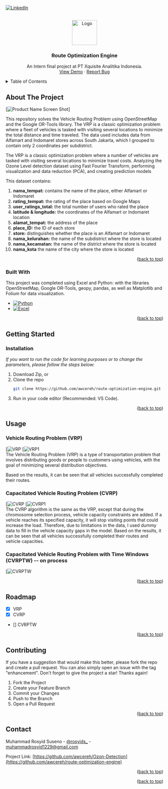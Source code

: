 <a name="readme-top"></a>



<!-- PROJECT SHIELDS -->
<!--
*** I'm using markdown "reference style" links for readability.
*** Reference links are enclosed in brackets [ ] instead of parentheses ( ).
*** See the bottom of this document for the declaration of the reference variables
*** for contributors-url, forks-url, etc. This is an optional, concise syntax you may use.
*** https://www.markdownguide.org/basic-syntax/#reference-style-links
-->
[![LinkedIn][linkedin-shield]][linkedin-url]



<!-- PROJECT LOGO -->
<br />
<div align="center">
  <a href="https://github.com/awcereh/route-optimization-engine">
    <img src="images/logo.jpg" alt="Logo" width="80" height="80">
  </a>

  <h3 align="center">Route Optimization Engine</h3>

  <p align="center">
    An Intern final project at PT Xquisite Analitika Indonesia.
    <br />
    <a href="https://github.com/awcereh/Ozon-Detection">View Demo</a>
    ·
    <a href="https://www.datascienceportfol.io/rosyids_">Report Bug</a>
  </p>
</div>



<!-- TABLE OF CONTENTS -->
<details>
  <summary>Table of Contents</summary>
  <ol>
    <li>
      <a href="#about-the-project">About The Project</a>
      <ul>
        <li><a href="#built-with">Built With</a></li>
      </ul>
    </li>
    <li>
      <a href="#getting-started">Getting Started</a>
      <ul>
        <li><a href="#installation">Installation</a></li>
      </ul>
    </li>
    <li><a href="#usage">Usage</a></li>
    <li><a href="#roadmap">Roadmap</a></li>
    <li><a href="#contributing">Contributing</a></li>
    <li><a href="#contact">Contact</a></li>
  </ol>
</details>



<!-- ABOUT THE PROJECT -->
## About The Project

[![Product Name Screen Shot][product-screenshot]]

This repository solves the Vehicle Routing Problem using OpenStreetMap and the Google OR-Tools library. The VRP is a classic optimization problem where a fleet of vehicles is tasked with visiting several locations to minimize the total distance and time traveled. The data used includes data from Alfamart and Indomaret stores across South Jakarta, which I grouped to contain only 2 coordinates per subdistrict.

The VRP is a classic optimization problem where a number of vehicles are tasked with visiting several locations to minimize travel costs.
Analyzing the Ozone Level detection dataset using Fast Fourier Transform, performing visualization and data reduction (PCA), and creating prediction models

This dataset contains:
   1. **nama_tempat:** contains the name of the place, either Alfamart or Indomaret
   2. **rating_tempat:** the rating of the place based on Google Maps
   3. **user_ratings_total:** the total number of users who rated the place
   4. **latitude & longitude:** the coordinates of the Alfamart or Indomaret location
   5. **alamat_tempat:** the address of the place
   6. **place_ID:** the ID of each store
   7. **store:** distinguishes whether the place is an Alfamart or Indomaret
   8. **nama_kelurahan:** the name of the subdistrict where the store is located
   9. **nama_kecamatan:** the name of the district where the store is located
   10. **nama_kota** the name of the city where the store is located

<p align="right">(<a href="#readme-top">back to top</a>)</p>



### Built With


This project was completed using Excel and Python: with the libraries OpenStreetMap, Google OR-Tools, geopy, pandas, as well as Matplotlib and Folium for data visualization.

* [![Python][Python.org]][Python-url]
* [![Excel][Excel.com]][Excel-url]

<p align="right">(<a href="#readme-top">back to top</a>)</p>

<!-- GETTING STARTED -->
## Getting Started

### Installation

_If you want to run the code for learning purposes or to change the parameters, please follow the steps below:_

1. Download Zip, or
2. Clone the repo
   ```sh
   git clone https://github.com/awcereh/route-optimization-engine.git
   ```
3. Run in your code editor (Recommended: VS Code).

<p align="right">(<a href="#readme-top">back to top</a>)</p>



<!-- USAGE EXAMPLES -->
## Usage

### Vehicle Routing Problem (VRP)
[![VRP][VRP-url]
[![VRP1][VRP1-url] <br />
The Vehicle Routing Problem (VRP) is a type of transportation problem that involves distributing goods or people to customers using vehicles, with the goal of minimizing several distribution objectives.

Based on the results, it can be seen that all vehicles successfully completed their routes.

### Capacitated Vehicle Routing Problem (CVRP)
[![CVRP][CVRP-url]
[![CVRP1][CVRP1-url] <br />
The CVRP algorithm is the same as the VRP, except that during the chromosome selection process, vehicle capacity constraints are added. If a vehicle reaches its specified capacity, it will stop visiting points that could increase the load. Therefore, due to limitations in the data, I used dummy data to fill in the vehicle capacity gaps in the model. Based on the results, it can be seen that all vehicles successfully completed their routes and vehicle capacities.

### Capacitated Vehicle Routing Problem with Time Windows (CVRPTW) -- on process
[![CVRPTW][CVRPTW-url]


<p align="right">(<a href="#readme-top">back to top</a>)</p>



<!-- ROADMAP -->
## Roadmap

- [x] VRP
- [x] CVRP
- [] CVRPTW

<p align="right">(<a href="#readme-top">back to top</a>)</p>



<!-- CONTRIBUTING -->
## Contributing

If you have a suggestion that would make this better, please fork the repo and create a pull request. You can also simply open an issue with the tag "enhancement".
Don't forget to give the project a star! Thanks again!

1. Fork the Project
2. Create your Feature Branch
3. Commit your Changes
4. Push to the Branch
5. Open a Pull Request

<p align="right">(<a href="#readme-top">back to top</a>)</p>


<!-- CONTACT -->
## Contact

Muhammad Rosyid Suseno - [@rosyids_](https://instagram.com/rosyids_) - muhammadrosyid1229@gmail.com

Project Link: [https://github.com/awcereh/Ozon-Detection](https://github.com/awcereh/route-optimization-engine)

<p align="right">(<a href="#readme-top">back to top</a>)</p>


<p align="right">(<a href="#readme-top">back to top</a>)</p>



<!-- MARKDOWN LINKS & IMAGES -->
<!-- https://www.markdownguide.org/basic-syntax/#reference-style-links -->
[linkedin-shield]: https://img.shields.io/badge/-LinkedIn-black.svg?style=for-the-badge&logo=linkedin&colorB=555
[linkedin-url]: https://www.linkedin.com/in/mrosyids/
[product-screenshot]: images/The-Capacitated-Vehicle-Routing-Problem-CVRP.png
[Python.org]: https://img.shields.io/badge/Python-3776AB?style=for-the-badge&logo=python&logoColor=white
[Python-url]: https://www.python.org
[Excel.com]: https://img.shields.io/badge/Microsoft_Excel-217346?style=for-the-badge&logo=microsoft-excel&logoColor=white
[Excel-url]: https://www.microsoft.com/id-id/microsoft-365/excel

[VRP-url]: images/vrp.png
[VRP1-url]: images/vrp1.png
[CVRP-url]: images/cvrp.png
[CVRP1-url]: images/cvrp1.png
[CVRPTW-url]: images/cvrptw.png

